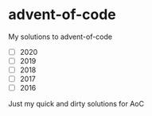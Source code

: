 # advent-of-code
My solutions to advent-of-code

- [ ] 2020
- [ ] 2019
- [ ] 2018
- [ ] 2017
- [ ] 2016

Just my quick and dirty solutions for AoC